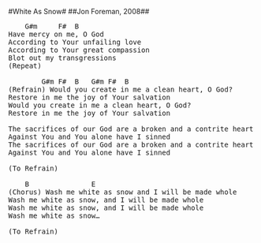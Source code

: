 #White As Snow#
##Jon Foreman, 2008##
<pre>
<span class="notes">	G#m		F#	B</span>
Have mercy on me, O God
According to Your unfailing love
According to Your great compassion
Blot out my transgressions
(Repeat)

<span class="notes">		G#m	F#	B	G#m	F#	B</span>
(Refrain) Would you create in me a clean heart, O God?
Restore in me the joy of Your salvation
Would you create in me a clean heart, O God?
Restore in me the joy of Your salvation

The sacrifices of our God are a broken and a contrite heart
Against You and You alone have I sinned
The sacrifices of our God are a broken and a contrite heart
Against You and You alone have I sinned

(To Refrain)

<span class="notes">	B				E</span>
(Chorus) Wash me white as snow and I will be made whole
Wash me white as snow, and I will be made whole
Wash me white as snow, and I will be made whole
Wash me white as snow…

(To Refrain)
</pre>
